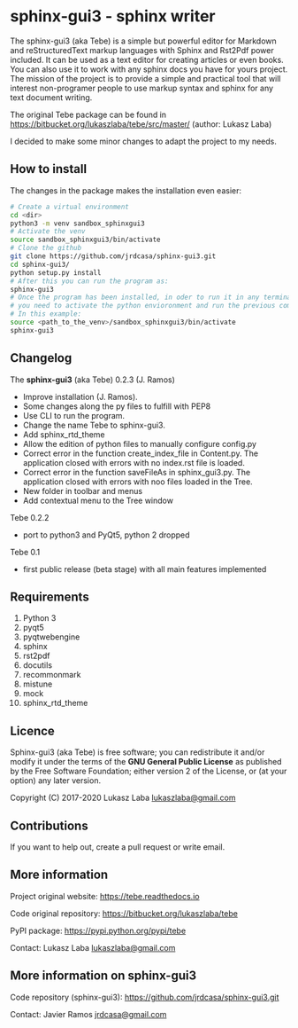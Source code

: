 sphinx-gui3 - sphinx writer
============================
The sphinx-gui3 (aka Tebe) is a simple but powerful editor for Markdown and reStructuredText markup languages
with Sphinx and Rst2Pdf power included.
It can be used as a text editor for creating articles or even books.
You can also use it to work with any sphinx docs you have for yours project.
The mission of the project is to provide a simple and practical tool that will interest non-programer people
to use markup syntax and sphinx for any text document writing.

The original Tebe package can be found in https://bitbucket.org/lukaszlaba/tebe/src/master/ (author: Lukasz Laba)

I decided to make some minor changes to adapt the project to my needs.

How to install
--------------

The changes in the package makes the installation even easier:
   
```bash
# Create a virtual environment
cd <dir>
python3 -m venv sandbox_sphinxgui3
# Activate the venv
source sandbox_sphinxgui3/bin/activate
# Clone the github
git clone https://github.com/jrdcasa/sphinx-gui3.git
cd sphinx-gui3/
python setup.py install
# After this you can run the program as:
sphinx-gui3 
# Once the program has been installed, in oder to run it in any terminal
# you need to activate the python envioronment and run the previous command
# In this example:
source <path_to_the_venv>/sandbox_sphinxgui3/bin/activate
sphinx-gui3 
```


Changelog
---------
The **sphinx-gui3** (aka Tebe) 0.2.3 (J. Ramos)

- Improve installation (J. Ramos).
- Some changes along the py files to fulfill with PEP8
- Use CLI to run the program.
- Change the name Tebe to sphinx-gui3.
- Add sphinx_rtd_theme
- Allow the edition of python files to manually configure config.py
- Correct error in the function create_index_file in Content.py. The application closed with errors with no index.rst file is loaded.
- Correct error in the function saveFileAs in sphinx_gui3.py. The application closed with errors with noo files loaded in the Tree.
- New folder in toolbar and menus
- Add contextual menu to the Tree window

Tebe 0.2.2

- port to python3 and PyQt5, python 2 dropped

Tebe 0.1

- first public release (beta stage) with all main features implemented


Requirements
------------

1. Python 3
1. pyqt5
1. pyqtwebengine 
1. sphinx
1. rst2pdf
1. docutils
1. recommonmark
1. mistune
1. mock
1. sphinx_rtd_theme


Licence
-------
Sphinx-gui3 (aka Tebe) is free software;
you can redistribute it and/or modify it under the terms of the **GNU General Public License**
as published by the Free Software Foundation;
either version 2 of the License,
or (at your option) any later version.

Copyright (C) 2017-2020 Lukasz Laba <lukaszlaba@gmail.com>


Contributions
-------------
If you want to help out, create a pull request or write email.

More information
----------------
Project original website: https://tebe.readthedocs.io

Code original repository: https://bitbucket.org/lukaszlaba/tebe

PyPI package: https://pypi.python.org/pypi/tebe

Contact: Lukasz Laba <lukaszlaba@gmail.com>

More information on sphinx-gui3
-------------------------------

Code repository (sphinx-gui3): https://github.com/jrdcasa/sphinx-gui3.git

Contact: Javier Ramos <jrdcasa@gmail.com>


